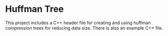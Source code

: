 # Huffman Tree
This project includes a C++ header file for creating and using huffman compression trees for reducing data size. There is also an example C++ file.
